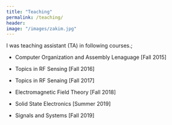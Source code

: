 ```yaml
---
title: "Teaching"
permalink: /teaching/
header:
image: "/images/zakim.jpg"
---
```




I was teaching assistant (TA) in following courses.;


* Computer Organization and Assembly Lenaguage [Fall 2015]
  
* Topics in RF Sensing [Fall 2016]

* Topics in RF Senaing [Fall 2017]

* Electromagnetic Field Theory [Fall 2018]

* Solid State Electronics [Summer 2019]

* Signals and Systems [Fall 2019]
